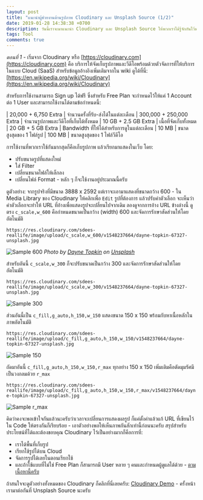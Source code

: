 ```yaml
---
layout: post
title: "แนะนำผู้ช่วยงานด้านรูปภาพ Cloudinary และ Unsplash Source (1/2)"
date: 2019-01-28 14:38:38 +0700
description: วันนี้เราจะมาแนะนำ Cloudinary และ Unsplash Source ให้พวกเราได้รู้จักกันไว้นะครับ
tags: Tool
comments: true
---
```

*ตอนที่ 1* - เริ่มจาก Cloudinary หรือ [https://cloudinary.com](https://cloudinary.com) คือ บริการให้จัดเก็บรูปภาพและวีดีโอพร้อมด้วยตัวจัดการที่ให้บริการในแบบ Cloud (SaaS) สำหรับข้อมูลอ้างอิงเพิ่มเติมจากใน wiki ดูได้ที่นี่: [https://en.wikipedia.org/wiki/Cloudinary](https://en.wikipedia.org/wiki/Cloudinary)

สำหรับการใช้งานสามารถ Sign up ได้ฟรี ซึ่งสำหรับ Free Plan จะกำหนดไว้ให้แค่ 1 Account ต่อ 1 User และสามารถใช้งานได้ตามข้อกำหนดนี้:

| 20,000 + 6,750 Extra | จำนวนครั้งที่รับ-ส่งได้ในแต่ละเดือน
| 300,000 + 250,000 Extra | จำนวนรูปภาพและวีดีโอที่เก็บได้ทั้งหมด
| 10 GB + 2.5 GB Extra | เนื้อที่จัดเก็บทั้งหมด
| 20 GB + 5 GB Extra | Bandwidth ที่ให้ได้สำหรับการดูในแต่ละเดือน
| 10 MB | ขนาดสูงสุดของ 1 ไฟล์รูป
| 100 MB | ขนาดสูงสุดของ 1 ไฟล์วีดีโอ

การใช้งานที่พวกเราใช้กันมากสุดก็คือเก็บรูปภาพ แล้วเรียกมาแสดงในเว็บ โดย:
- ปรับขนาดรูปที่แสดงใหม่
- ใส่ Filter
- เปลี่ยนขนาดไฟล์ให้เล็กลง
- เปลี่ยนไฟล์ Format - หลัก ๆ ก็จะใช้งานอยู่ประมาณนี้ครับ

ดูตัวอย่าง: จากรูปจริงที่มีขนาด 3888 x 2592 แต่เราจะเอามาแสดงที่ขนาดกว้าง 600 - ใน Media Library ของ Cloudinary ให้คลิกเพื่อ `Edit` รูปที่ต้องการ แล้วปรับค่าตัวเลือก จะเห็นว่าค่าตัวเลือกจะทำให้ URL ที่อ้างเพื่อแสดงรูปจะเปลี่ยนไปจากเดิม ลองดูจากการอ้าง URL ข้างล่างนี้ ดูตรง `c_scale,w_600` คือกำหนดขนาดเป็นกว้าง (width) 600 และจัดการรักษาสัดส่วนให้โดยอัตโนมัติ

`https://res.cloudinary.com/sdees-reallife/image/upload/c_scale,w_600/v1548237664/dayne-topkin-67327-unsplash.jpg`

![Sample 600](https://res.cloudinary.com/sdees-reallife/image/upload/c_scale,w_600/v1548237664/dayne-topkin-67327-unsplash.jpg)
*Photo by [Dayne Topkin](https://unsplash.com/@dtopkin1) on [Unsplash](https://unsplash.com/)*

สำหรับอันนี้ `c_scale,w_300` ก็จะปรับขนาดเป็นกว้าง 300 และจัดการรักษาสัดส่วนให้โดยอัตโนมัติ

`https://res.cloudinary.com/sdees-reallife/image/upload/c_scale,w_300/v1548237664/dayne-topkin-67327-unsplash.jpg`

![Sample 300](https://res.cloudinary.com/sdees-reallife/image/upload/c_scale,w_300/v1548237664/dayne-topkin-67327-unsplash.jpg)

ส่วนอันนี้เป็น `c_fill,g_auto,h_150,w_150` แสดงขนาด 150 x 150 พร้อมกับหาเนื้อหลักในภาพอัตโนมัติ

`https://res.cloudinary.com/sdees-reallife/image/upload/c_fill,g_auto,h_150,w_150/v1548237664/dayne-topkin-67327-unsplash.jpg`

![Sample 150](https://res.cloudinary.com/sdees-reallife/image/upload/c_fill,g_auto,h_150,w_150/v1548237664/dayne-topkin-67327-unsplash.jpg)

ถัดมาอันนี้ `c_fill,g_auto,h_150,w_150,r_max` ทุกอย่าง 150 x 150 เพิ่มเติมคือตัดมุมรัศมีเป็นวงกลมด้วย `r_max`

`https://res.cloudinary.com/sdees-reallife/image/upload/c_fill,g_auto,h_150,w_150,r_max/v1548237664/dayne-topkin-67327-unsplash.jpg`

![Sample r_max](https://res.cloudinary.com/sdees-reallife/image/upload/c_fill,g_auto,h_150,w_150,r_max/v1548237664/dayne-topkin-67327-unsplash.jpg)

คิดว่าคงจะพอเข้าใจกันแล้วนะครับว่าเวลาจะเปลี่ยนการแสดงผลรูป ก็แค่ตั้งค่าแล้วแก้ URL ที่เขียนไว้ใน Code ให้ตรงกันก็เรียบร้อย - เอาตัวอย่างพอให้เห็นภาพกันสักเท่านี้ก่อนนะครับ สรุปสำหรับประโยชน์ที่ได้และต้องขอบคุณ Cloudinary ไว้เป็นอย่างมากก็คือการที่:
- เราได้พื้นที่เก็บรูป
- เรียกใช้รูปได้บน Cloud
- จัดการรูปได้เลยในตอนเรียกใช้
- และถ้าใช้แบบที่ไม่ใช่ Free Plan ก็สามารถมี User หลาย ๆ คนและกำหนดผู้ดูแลได้ด้วย - [ตามเนื้อหานี้ครับ](https://support.cloudinary.com/hc/en-us/articles/202521652-Can-I-have-multiple-users-roles-for-my-account-)

ถ้าสนใจจะดูตัวอย่างทั้งหมดของ Cloudinary ก็คลิกที่นี่เลยครับ: [Cloudinary Demo](https://demo.cloudinary.com/) - ครั้งหน้าเรามาต่อกันที่ Unsplash Source นะครับ
